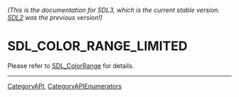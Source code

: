###### (This is the documentation for SDL3, which is the current stable version. [SDL2](https://wiki.libsdl.org/SDL2/) was the previous version!)
# SDL_COLOR_RANGE_LIMITED

Please refer to [SDL_ColorRange](SDL_ColorRange) for details.

----
[CategoryAPI](CategoryAPI), [CategoryAPIEnumerators](CategoryAPIEnumerators)

